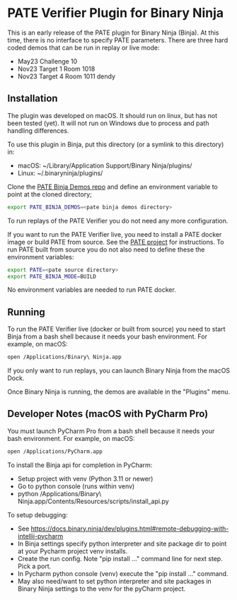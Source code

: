 # PATE Verifier Plugin for Binary Ninja

This is an early release of the PATE plugin for Binary Ninja (Binja). At this time, there is no interface to specify PATE parameters. There are three hard coded demos that can be run in replay or live mode:

- May23 Challenge 10
- Nov23 Target 1 Room 1018
- Nov23 Target 4 Room 1011 dendy

## Installation

The plugin was developed on macOS. It should run on linux, but has not been tested (yet). It will not run on Windows due to process and path handling differences.

To use this plugin in Binja, put this directory (or a symlink to this directory) in:
- macOS: ~/Library/Application Support/Binary Ninja/plugins/
- Linux: ~/.binaryninja/plugins/

Clone the [PATE Binja Demos repo](https://gitlab-ext.galois.com/pate/pate-binja-demos) and define an environment variable to point at the cloned directory;
```bash
export PATE_BINJA_DEMOS=<pate binja demos directory>
```

To run replays of the PATE Verifier you do not need any more configuration. 

If you want to run the PATE Verifier live, you need to install a PATE docker image or build PATE from source. See the [PATE project](https://github.com/GaloisInc/pate) for instructions. To run PATE built from source you do not also need to define these the environment variables:
```bash
export PATE=<pate source directory>
export PATE_BINJA_MODE=BUILD
```
 
No environment variables are needed to run PATE docker.

## Running

To run the PATE Verifier live (docker or built from source) you need to start Binja from a bash shell because it needs your bash environment. For example, on macOS:
```bash
open /Applications/Binary\ Ninja.app
```
If you only want to run replays, you can launch Binary Ninja from the macOS Dock.

Once Binary Ninja is running, the demos are available in the "Plugins" menu.

## Developer Notes (macOS with PyCharm Pro)

You must launch PyCharm Pro from a bash shell because it needs your bash environment. For example, on macOS:
```bash
open /Applications/PyCharm.app
```

To install the Binja api for completion in PyCharm:

- Setup project with venv (Python 3.11 or newer)
- Go to python console (runs within venv)
- python /Applications/Binary\ Ninja.app/Contents/Resources/scripts/install_api.py 

To setup debugging:

- See https://docs.binary.ninja/dev/plugins.html#remote-debugging-with-intellij-pycharm
- In Binja settings specify python interpreter and site package dir to point at your Pycharm project venv installs.
- Create the run config. Note "pip install ..." command line for next step. Pick a port.
- In Pycharm python console (venv) execute the "pip install ..." command.
- May also need/want to set python interpreter and site packages in Binary Ninja settings to the venv for the pyCharm project.
